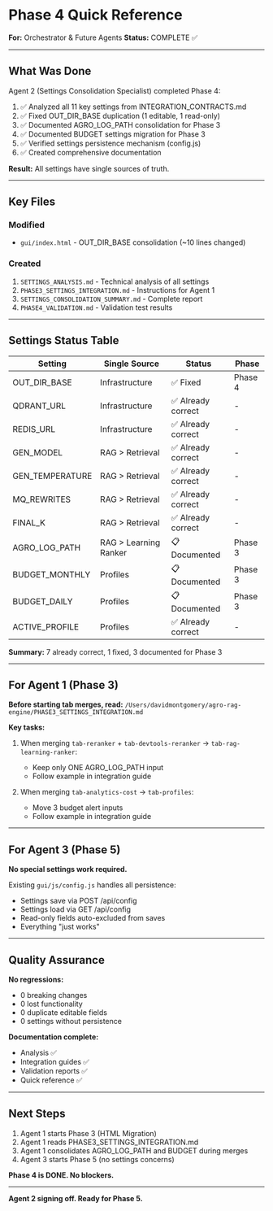 # Phase 4 Quick Reference
**For:** Orchestrator & Future Agents
**Status:** COMPLETE ✅

---

## What Was Done

Agent 2 (Settings Consolidation Specialist) completed Phase 4:

1. ✅ Analyzed all 11 key settings from INTEGRATION_CONTRACTS.md
2. ✅ Fixed OUT_DIR_BASE duplication (1 editable, 1 read-only)
3. ✅ Documented AGRO_LOG_PATH consolidation for Phase 3
4. ✅ Documented BUDGET settings migration for Phase 3
5. ✅ Verified settings persistence mechanism (config.js)
6. ✅ Created comprehensive documentation

**Result:** All settings have single sources of truth.

---

## Key Files

### Modified
- `gui/index.html` - OUT_DIR_BASE consolidation (~10 lines changed)

### Created
1. `SETTINGS_ANALYSIS.md` - Technical analysis of all settings
2. `PHASE3_SETTINGS_INTEGRATION.md` - Instructions for Agent 1
3. `SETTINGS_CONSOLIDATION_SUMMARY.md` - Complete report
4. `PHASE4_VALIDATION.md` - Validation test results

---

## Settings Status Table

| Setting | Single Source | Status | Phase |
|---------|---------------|--------|-------|
| OUT_DIR_BASE | Infrastructure | ✅ Fixed | Phase 4 |
| QDRANT_URL | Infrastructure | ✅ Already correct | - |
| REDIS_URL | Infrastructure | ✅ Already correct | - |
| GEN_MODEL | RAG > Retrieval | ✅ Already correct | - |
| GEN_TEMPERATURE | RAG > Retrieval | ✅ Already correct | - |
| MQ_REWRITES | RAG > Retrieval | ✅ Already correct | - |
| FINAL_K | RAG > Retrieval | ✅ Already correct | - |
| AGRO_LOG_PATH | RAG > Learning Ranker | 📋 Documented | Phase 3 |
| BUDGET_MONTHLY | Profiles | 📋 Documented | Phase 3 |
| BUDGET_DAILY | Profiles | 📋 Documented | Phase 3 |
| ACTIVE_PROFILE | Profiles | ✅ Already correct | - |

**Summary:** 7 already correct, 1 fixed, 3 documented for Phase 3

---

## For Agent 1 (Phase 3)

**Before starting tab merges, read:**
`/Users/davidmontgomery/agro-rag-engine/PHASE3_SETTINGS_INTEGRATION.md`

**Key tasks:**
1. When merging `tab-reranker` + `tab-devtools-reranker` → `tab-rag-learning-ranker`:
   - Keep only ONE AGRO_LOG_PATH input
   - Follow example in integration guide

2. When merging `tab-analytics-cost` → `tab-profiles`:
   - Move 3 budget alert inputs
   - Follow example in integration guide

---

## For Agent 3 (Phase 5)

**No special settings work required.**

Existing `gui/js/config.js` handles all persistence:
- Settings save via POST /api/config
- Settings load via GET /api/config
- Read-only fields auto-excluded from saves
- Everything "just works"

---

## Quality Assurance

**No regressions:**
- 0 breaking changes
- 0 lost functionality
- 0 duplicate editable fields
- 0 settings without persistence

**Documentation complete:**
- Analysis ✅
- Integration guides ✅
- Validation reports ✅
- Quick reference ✅

---

## Next Steps

1. Agent 1 starts Phase 3 (HTML Migration)
2. Agent 1 reads PHASE3_SETTINGS_INTEGRATION.md
3. Agent 1 consolidates AGRO_LOG_PATH and BUDGET during merges
4. Agent 3 starts Phase 5 (no settings concerns)

**Phase 4 is DONE. No blockers.**

---

**Agent 2 signing off. Ready for Phase 5.**
